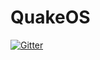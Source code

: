 # QuakeOS

[![Gitter](https://badges.gitter.im/xeu100/QuakeOS.svg)](https://gitter.im/xeu100/QuakeOS?utm_source=badge&utm_medium=badge&utm_campaign=pr-badge&utm_content=badge)